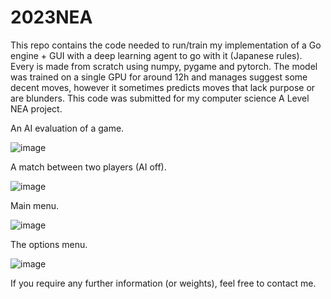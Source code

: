 # 2023NEA
This repo contains the code needed to run/train my implementation of a Go engine + GUI with a deep learning agent to go with it (Japanese rules). Every is made from scratch using numpy, pygame and pytorch. The model was trained on a single GPU for around 12h and manages suggest some decent moves, however it sometimes predicts moves that lack purpose or are blunders. This code was submitted for my computer science A Level NEA project. 

An AI evaluation of a game.

![image](https://user-images.githubusercontent.com/22745975/236506122-d0efd522-de02-4269-b305-b5b8f9c4c888.png)


A match between two players (AI off).

![image](https://user-images.githubusercontent.com/22745975/236506196-4ae10bf1-160e-47e9-ad0d-13a5f80a9ca9.png)


Main menu.

![image](https://user-images.githubusercontent.com/22745975/236505990-33a048de-8561-4388-84e2-550b041f74ba.png)


The options menu.

![image](https://user-images.githubusercontent.com/22745975/236506053-ba51d01e-8f01-42c9-a665-cc4946a6a1bd.png)



If you require any further information (or weights), feel free to contact me.
